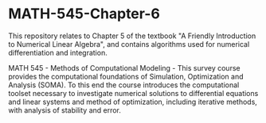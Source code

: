 # MATH-545-Chapter-6

This repository relates to Chapter 5 of the textbook "A Friendly Introduction to Numerical Linear Algebra", and contains algorithms used for numerical differentiation and integration.  

MATH 545 - Methods of Computational Modeling - This survey course provides the computational foundations of Simulation, Optimization and Analysis (SOMA). To this end the course introduces the computational toolset necessary to investigate numerical solutions to differential equations and linear systems and method of optimization, including iterative methods, with analysis of stability and error.

